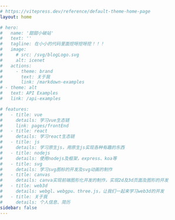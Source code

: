 ```yaml
---
# https://vitepress.dev/reference/default-theme-home-page
layout: home

# hero:
#   name: '甜甜小破站'
#   text: ''
#   tagline: 在小小的代码里面挖呀挖呀挖！！！
#   image:
#     # src: /svg/blogLogo.svg
#     alt: icenet
#   actions:
#     - theme: brand
#       text: 关于我
#       link: /markdown-examples
# - theme: alt
#   text: API Examples
#   link: /api-examples

# features:
#   - title: vue
#     details: 学习vue生态链
#     link: pages/frontEnd
#   - title: react
#     details: 学习react生态链
#   - title: js
#     details: 学习原生js，用原生js实现各种有趣的东西
#   - title: nodejs
#     details: 使用nodejs及框架，express、koa等
#   - title: svg
#     details: 学习svg图标的开发及svg动画的制作
#   - title: canvas
#     details: canva实现前端图形化开发的制作，实现2d及3d页面及图形的开发
#   - title: web3d
#     details: webgl、webgpu、three.js，让我们一起来学习web3d的开发
#   - title: 关于我
#     details: 个人信息、简历
sidebar: false
---
```


<!-- <girlRobot /> -->
<robot />
<homeFront />
<homePage />

<script lang="ts" setup>
  import homePage from './components/homePage.vue'
  import homeFront from './components/homeFront.vue'
  import robot from './components/robot.vue'
  // import girlRobot from './components/girlRobot.vue'
</script>
<style lang="less">
  .is-home {
    padding-top: 0!important;
    .VPHome{ 
      margin-bottom: 0!important
    }
  }
  
  .VPFooter {
    display: none!important;
  }

  html, body {
    overflow: hidden !important;
    margin: 0;
    padding: 0;
    height: 100%;
  }

  .VPContent {
    height: 100vh;
    overflow: hidden;
  }
</style>
